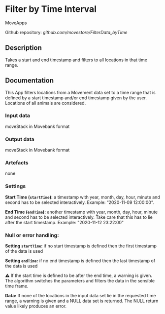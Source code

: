 # Filter by Time Interval
MoveApps

Github repository: *github.com/movestore/FilterData_byTime*

## Description
Takes a start and end timestamp and filters to all locations in that time range. 

## Documentation
This App filters locations from a Movement data set to a time range that is defined by a start timestamp and/or end timestamp given by the user. Locations of all animals are considered.

### Input data
moveStack in Movebank format

### Output data
moveStack in Movebank format

### Artefacts
none

### Settings 
**Start Time (`startTime`):** a timestamp with year, month, day, hour, minute and second has to be selected interactively. Example: “2020-11-09 12:00:00”.

**End Time (`endTime`):** another timestamp with year, month, day, hour, minute and second has to be selected interactively. Take care that this has to lie after the start timestamp. Example: "2020-11-12 23:22:00"

### Null or error handling:
**Setting `startTime`:** if no start timestamp is defined then the first timestamp of the data is used

**Setting `endTime`:** if no end timestamp is defined then the last timestamp of the data is used

:warning: If the start time is defined to be after the end time, a warning is given. The algorithm switches the parameters and filters the data in the sensible time frame. 

**Data:** If none of the locations in the input data set lie in the requested time range, a warning is given and a NULL data set is returned. The NULL return value likely produces an error.
